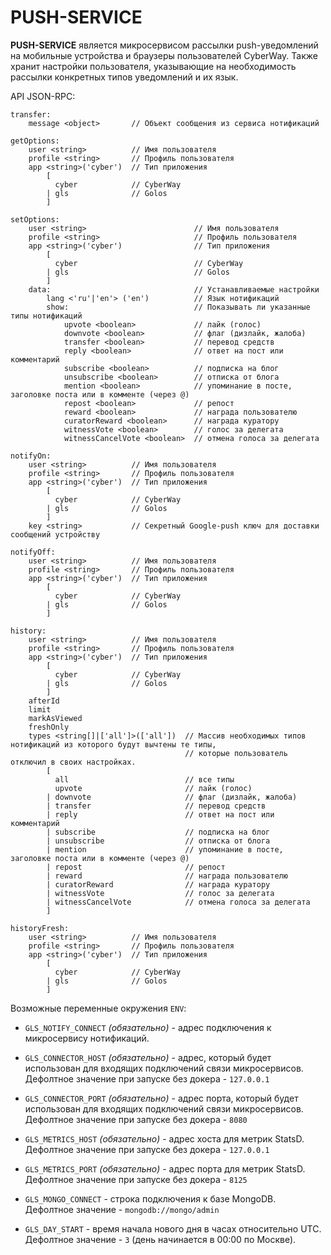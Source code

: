 # PUSH-SERVICE

**PUSH-SERVICE** является микросервисом рассылки push-уведомлений на мобильные устройства и браузеры пользователей CyberWay.
Также хранит настройки пользователя, указывающие на необходимость рассылки конкретных типов уведомлений и их язык.

API JSON-RPC:

```
transfer:
    message <object>       // Объект сообщения из сервиса нотификаций

getOptions:
    user <string>          // Имя пользователя
    profile <string>       // Профиль пользователя
    app <string>('cyber')  // Тип приложения
        [
          cyber            // CyberWay
        | gls              // Golos
        ]

setOptions:
    user <string>                        // Имя пользователя
    profile <string>                     // Профиль пользователя
    app <string>('cyber')                // Тип приложения
        [
          cyber                          // CyberWay
        | gls                            // Golos
        ]
    data:                                // Устанавливаемые настройки
        lang <'ru'|'en'> ('en')          // Язык нотификаций
        show:                            // Показывать ли указанные типы нотификаций
            upvote <boolean>             // лайк (голос)
            downvote <boolean>           // флаг (дизлайк, жалоба)
            transfer <boolean>           // перевод средств
            reply <boolean>              // ответ на пост или комментарий
            subscribe <boolean>          // подписка на блог
            unsubscribe <boolean>        // отписка от блога
            mention <boolean>            // упоминание в посте, заголовке поста или в комменте (через @)
            repost <boolean>             // репост
            reward <boolean>             // награда пользователю
            curatorReward <boolean>      // награда куратору
            witnessVote <boolean>        // голос за делегата
            witnessCancelVote <boolean>  // отмена голоса за делегата

notifyOn:
    user <string>          // Имя пользователя
    profile <string>       // Профиль пользователя
    app <string>('cyber')  // Тип приложения
        [
          cyber            // CyberWay
        | gls              // Golos
        ]
    key <string>           // Секретный Google-push ключ для доставки сообщений устройству

notifyOff:
    user <string>          // Имя пользователя
    profile <string>       // Профиль пользователя
    app <string>('cyber')  // Тип приложения
        [
          cyber            // CyberWay
        | gls              // Golos
        ]

history:
    user <string>          // Имя пользователя
    profile <string>       // Профиль пользователя
    app <string>('cyber')  // Тип приложения
        [
          cyber            // CyberWay
        | gls              // Golos
        ]
    afterId
    limit
    markAsViewed
    freshOnly
    types <string[]|['all']>(['all'])  // Массив необходимых типов нотификаций из которого будут вычтены те типы,
                                       // которые пользователь отключил в своих настройках.
        [
          all                          // все типы
          upvote                       // лайк (голос)
        | downvote                     // флаг (дизлайк, жалоба)
        | transfer                     // перевод средств
        | reply                        // ответ на пост или комментарий
        | subscribe                    // подписка на блог
        | unsubscribe                  // отписка от блога
        | mention                      // упоминание в посте, заголовке поста или в комменте (через @)
        | repost                       // репост
        | reward                       // награда пользователю
        | curatorReward                // награда куратору
        | witnessVote                  // голос за делегата
        | witnessCancelVote            // отмена голоса за делегата
        ]

historyFresh:
    user <string>          // Имя пользователя
    profile <string>       // Профиль пользователя
    app <string>('cyber')  // Тип приложения
        [
          cyber            // CyberWay
        | gls              // Golos
        ]

```

Возможные переменные окружения `ENV`:

-   `GLS_NOTIFY_CONNECT` _(обязательно)_ - адрес подключения к микросервису нотификаций.

-   `GLS_CONNECTOR_HOST` _(обязательно)_ - адрес, который будет использован для входящих подключений связи микросервисов.
    Дефолтное значение при запуске без докера - `127.0.0.1`

-   `GLS_CONNECTOR_PORT` _(обязательно)_ - адрес порта, который будет использован для входящих подключений связи микросервисов.
    Дефолтное значение при запуске без докера - `8080`

-   `GLS_METRICS_HOST` _(обязательно)_ - адрес хоста для метрик StatsD.
    Дефолтное значение при запуске без докера - `127.0.0.1`

-   `GLS_METRICS_PORT` _(обязательно)_ - адрес порта для метрик StatsD.
    Дефолтное значение при запуске без докера - `8125`

-   `GLS_MONGO_CONNECT` - строка подключения к базе MongoDB.
    Дефолтное значение - `mongodb://mongo/admin`

-   `GLS_DAY_START` - время начала нового дня в часах относительно UTC.
    Дефолтное значение - `3` (день начинается в 00:00 по Москве).
